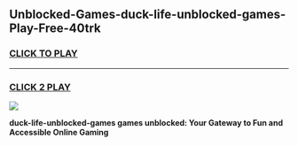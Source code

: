 
## Unblocked-Games-duck-life-unblocked-games-Play-Free-40trk
<h3>
<a href="https://premium76.site?title=duck-life-unblocked-games&ref=10A">CLICK TO PLAY</a></h3>
<hr>

<h3>
<a href="https://premium76.site?title=duck-life-unblocked-games&ref=10A">CLICK 2 PLAY</a>
  
</h3>

<a href="https://premium76.site?title=duck-life-unblocked-games&ref=10A"><img src="https://clearcache.store/games.png"></a>


**duck-life-unblocked-games games unblocked: Your Gateway to Fun and Accessible Online Gaming**

